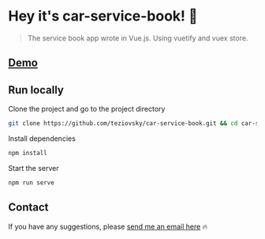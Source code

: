 # Hey it's car-service-book! 🤝

> The service book app wrote in Vue.js. Using vuetify and vuex store.

## [Demo](https://teziovsky.github.io/car-service-book/)

## Run locally

Clone the project and go to the project directory

```bash
git clone https://github.com/teziovsky/car-service-book.git && cd car-service-book
```

Install dependencies

```bash
npm install
```

Start the server

```bash
npm run serve
```

## Contact

If you have any suggestions, please [send me an email here](mailto:jakub.soboczynski@icloud.com) 🔥
